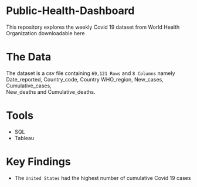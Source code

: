 # Public-Health-Dashboard
This repository explores the weekly Covid 19 dataset from World Health Organization downloadable here 

# The Data
The dataset is a csv file containing `69,121 Rows` and `8 Columns` namely Date_reported,	Country_code,	Country	WHO_region,	New_cases,	Cumulative_cases,	
New_deaths and Cumulative_deaths.

# Tools
- SQL
- Tableau
# Key Findings
- The `United States` had the highest number of cumulative Covid 19 cases
